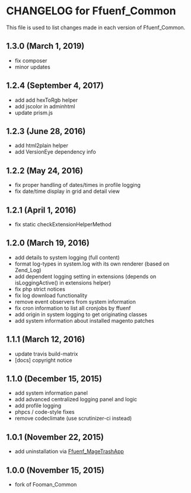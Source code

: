 # CHANGELOG for Ffuenf_Common

This file is used to list changes made in each version of Ffuenf_Common.

## 1.3.0 (March 1, 2019)

* fix composer
* minor updates

## 1.2.4 (September 4, 2017)

* add add hexToRgb helper
* add jscolor in adminhtml
* update prism.js

## 1.2.3 (June 28, 2016)

* add html2plain helper
* add VersionEye dependency info

## 1.2.2 (May 24, 2016)

* fix proper handling of dates/times in profile logging
* fix date/time display in grid and detail view

## 1.2.1 (April 1, 2016)

* fix static checkExtensionHelperMethod

## 1.2.0 (March 19, 2016)

* add details to system logging (full content)
* format log-types in system.log with its own renderer (based on Zend_Log)
* add dependent logging setting in extensions (depends on isLoggingActive() in extensions helper)
* fix php strict notices
* fix log download functionality
* remove event observers from system information
* fix cron information to list all cronjobs by ffuenf
* add origin in system logging to get originating classes
* add system information about installed magento patches

## 1.1.1 (March 12, 2016)

* update travis build-matrix
* [docs] copyright notice

## 1.1.0 (December 15, 2015)

* add system information panel
* add advanced centralized logging panel and logic
* add profile logging
* phpcs / code-style fixes
* remove codeclimate (use scrutinizer-ci instead)

## 1.0.1 (November 22, 2015)

* add uninstallation via [Ffuenf_MageTrashApp](https://github.com/ffuenf/Ffuenf_MageTrashApp)

## 1.0.0 (November 15, 2015)

* fork of Fooman_Common
